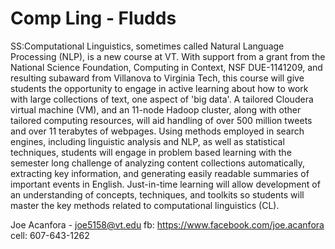 Comp Ling - Fludds
=========

SS:Computational Linguistics, sometimes called Natural Language Processing (NLP), is a new course at VT. With support from a grant from the National Science Foundation, Computing in Context, NSF DUE-1141209, and resulting subaward from Villanova to Virginia Tech, this course will give students the opportunity to engage in active learning about how to work with large collections of text, one aspect of 'big data'. A tailored Cloudera virtual machine (VM), and an 11-node Hadoop cluster, along with other tailored computing resources, will aid handling of over 500 million tweets and over 11 terabytes of webpages. Using methods employed in search engines, including linguistic analysis and NLP, as well as statistical techniques, students will engage in problem based learning with the semester long challenge of analyzing content collections automatically, extracting key information, and generating easily readable summaries of important events in English. Just-in-time learning will allow development of an understanding of concepts, techniques, and toolkits so students will master the key methods related to computational linguistics (CL).


Joe Acanfora - joe5158@vt.edu fb: https://www.facebook.com/joe.acanfora cell: 607-643-1262

